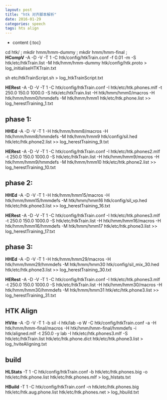 ```yaml
---
layout: post
title: "htk 对齐脚本解析"
date: 2016-01-29
categories: speech
tags: hts align
---
```

* content
{:toc}


cd htk/ ; mkdir hmm/hmm-dummy ;  mkdir hmm/hmm-final ;   
**HCompV** -A -D -V -T 1 -C htk/config/htkTrain.conf -f 0.01 -m -S htk/etc/htkTrain.list -M htk/hmm/hmm-dummy htk/config/htk.proto > log_initialiseHTKTrain.txt  

sh etc/htkTrainScript.sh > log_htkTrainScript.txt     

**HERest** -A -D -V -T 1 -C htk/config/htkTrain.conf -I htk/etc/htk.phones.mlf -t 250.0 150.0 1000.0 -S htk/etc/htkTrain.list -H htk/hmm/hmm0/macros -H htk/hmm/hmm0/hmmdefs -M htk/hmm/hmm1 htk/etc/htk.phone.list >> log_herestTraining_1.txt


phase 1:
---

**HHEd** -A -D -V -T 1 -H htk/hmm/hmm8/macros -H htk/hmm/hmm8/hmmdefs -M htk/hmm/hmm9 htk/config/sil.hed htk/etc/htk.phone2.list >> log_herestTraining_9.txt

**HERest** -A -D -V -T 1 -C htk/config/htkTrain.conf -I htk/etc/htk.phones2.mlf -t 250.0 150.0 1000.0 -S htk/etc/htkTrain.list -H htk/hmm/hmm9/macros -H htk/hmm/hmm9/hmmdefs -M htk/hmm/hmm10 htk/etc/htk.phone2.list >> log_herestTraining_10.txt


phase 2:
---
**HHEd** -A -D -V -T 1 -H htk/hmm/hmm15/macros -H htk/hmm/hmm15/hmmdefs -M htk/hmm/hmm16 htk/config/sil_vp.hed htk/etc/htk.phone3.list >> log_herestTraining_16.txt

**HERest** -A -D -V -T 1 -C htk/config/htkTrain.conf -I htk/etc/htk.phones3.mlf -t 250.0 150.0 1000.0 -S htk/etc/htkTrain.list -H htk/hmm/hmm16/macros -H htk/hmm/hmm16/hmmdefs -M htk/hmm/hmm17 htk/etc/htk.phone3.list >> log_herestTraining_17.txt


phase 3:
---
**HHEd** -A -D -V -T 1 -H htk/hmm/hmm29/macros -H htk/hmm/hmm29/hmmdefs -M htk/hmm/hmm30 htk/config/sil_mix_30.hed htk/etc/htk.phone3.list >> log_herestTraining_30.txt

**HERest** -A -D -V -T 1 -C htk/config/htkTrain.conf -I htk/etc/htk.phones3.mlf -t 250.0 150.0 1000.0 -S htk/etc/htkTrain.list -H htk/hmm/hmm30/macros -H htk/hmm/hmm30/hmmdefs -M htk/hmm/hmm31 htk/etc/htk.phone3.list >> log_herestTraining_31.txt


HTK Align
---
**HVite** -A -D -V -T 1 -b sil -l htk/lab -o W -C htk/config/htkTrain.conf -a -H htk/hmm/hmm-final/macros -H htk/hmm/hmm-final/hmmdefs -i htk/aligned.mlf -t 250.0 -y lab -I htk/etc/htk.phones3.mlf -S htk/etc/htkTrain.list htk/etc/htk.phone.dict htk/etc/htk.phone3.list > log_hviteAligning.txt

build
---
**HLStats** -T 1 -C htk/config/htkTrain.conf -b htk/etc/htk.phones.big -o htk/etc/htk.phone.list htk/etc/htk.phones.mlf > log_hlstats.txt

**HBuild** -T 1 -C htk/config/htkTrain.conf -n htk/etc/htk.phones.big htk/etc/htk.aug.phone.list htk/etc/htk.phones.net > log_hbuild.txt
